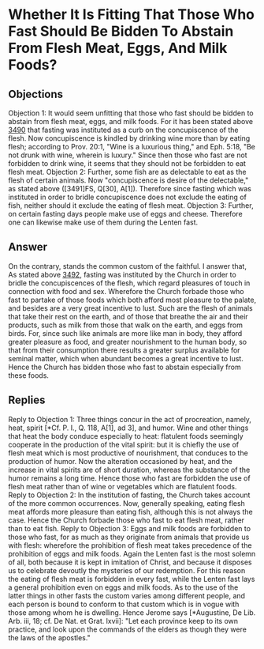 # Whether It Is Fitting That Those Who Fast Should Be Bidden To Abstain From Flesh Meat, Eggs, And Milk Foods?
## Objections
Objection 1: It would seem unfitting that those who fast should be bidden to abstain from flesh meat, eggs, and milk foods. For it has been stated above [3490](A[6]) that fasting was instituted as a curb on the concupiscence of the flesh. Now concupiscence is kindled by drinking wine more than by eating flesh; according to Prov. 20:1, "Wine is a luxurious thing," and Eph. 5:18, "Be not drunk with wine, wherein is luxury." Since then those who fast are not forbidden to drink wine, it seems that they should not be forbidden to eat flesh meat.
Objection 2: Further, some fish are as delectable to eat as the flesh of certain animals. Now "concupiscence is desire of the delectable," as stated above ([3491]FS, Q[30], A[1]). Therefore since fasting which was instituted in order to bridle concupiscence does not exclude the eating of fish, neither should it exclude the eating of flesh meat.
Objection 3: Further, on certain fasting days people make use of eggs and cheese. Therefore one can likewise make use of them during the Lenten fast.
## Answer
On the contrary, stands the common custom of the faithful.
I answer that, As stated above [3492](A[6]), fasting was instituted by the Church in order to bridle the concupiscences of the flesh, which regard pleasures of touch in connection with food and sex. Wherefore the Church forbade those who fast to partake of those foods which both afford most pleasure to the palate, and besides are a very great incentive to lust. Such are the flesh of animals that take their rest on the earth, and of those that breathe the air and their products, such as milk from those that walk on the earth, and eggs from birds. For, since such like animals are more like man in body, they afford greater pleasure as food, and greater nourishment to the human body, so that from their consumption there results a greater surplus available for seminal matter, which when abundant becomes a great incentive to lust. Hence the Church has bidden those who fast to abstain especially from these foods.
## Replies
Reply to Objection 1: Three things concur in the act of procreation, namely, heat, spirit [*Cf. P. I., Q. 118, A[1], ad 3], and humor. Wine and other things that heat the body conduce especially to heat: flatulent foods seemingly cooperate in the production of the vital spirit: but it is chiefly the use of flesh meat which is most productive of nourishment, that conduces to the production of humor. Now the alteration occasioned by heat, and the increase in vital spirits are of short duration, whereas the substance of the humor remains a long time. Hence those who fast are forbidden the use of flesh meat rather than of wine or vegetables which are flatulent foods.
Reply to Objection 2: In the institution of fasting, the Church takes account of the more common occurrences. Now, generally speaking, eating flesh meat affords more pleasure than eating fish, although this is not always the case. Hence the Church forbade those who fast to eat flesh meat, rather than to eat fish.
Reply to Objection 3: Eggs and milk foods are forbidden to those who fast, for as much as they originate from animals that provide us with flesh: wherefore the prohibition of flesh meat takes precedence of the prohibition of eggs and milk foods. Again the Lenten fast is the most solemn of all, both because it is kept in imitation of Christ, and because it disposes us to celebrate devoutly the mysteries of our redemption. For this reason the eating of flesh meat is forbidden in every fast, while the Lenten fast lays a general prohibition even on eggs and milk foods. As to the use of the latter things in other fasts the custom varies among different people, and each person is bound to conform to that custom which is in vogue with those among whom he is dwelling. Hence Jerome says [*Augustine, De Lib. Arb. iii, 18; cf. De Nat. et Grat. lxvii]: "Let each province keep to its own practice, and look upon the commands of the elders as though they were the laws of the apostles."